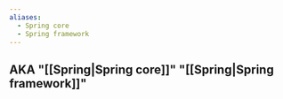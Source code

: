 ```yaml
---
aliases:
  - Spring core
  - Spring framework
---
```

## AKA "[[Spring|Spring core]]" "[[Spring|Spring framework]]"